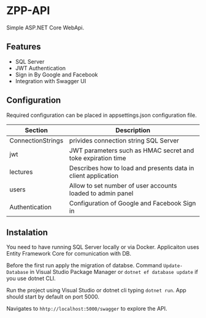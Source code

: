 ﻿# ZPP-API
Simple ASP.NET Core WebApi. 

## Features
- SQL Server
- JWT Authentication
- Sign in By Google and Facebook
- Integration with Swagger UI

## Configuration
Required configuration can be placed in appsettings.json configuration file.

|Section          |Description|
|-----------------|-----------|
|ConnectionStrings|privides connection string SQL Server
|jwt              | JWT parameters such as HMAC secret and toke expiration time
|lectures         | Describes how to load and presents data in client application
|users            | Allow to set number of user accounts loaded to admin panel
|Authentication   | Configuration of Google and Facebook Sign in

## Instalation
You need to have running SQL Server locally or via Docker.
Applicaiton uses Entity Framework Core for comunication with DB.

Before the first run apply the migration of databse. Command `Update-Database` in Visual Studio Package Manager or `dotnet ef database update` if you use dotnet CLI. 

Run the project using Visual Studio or dotnet cli typing `dotnet run`. App should start by default on port 5000.

Navigates to `hhtp://localhost:5000/swagger` to explore the API.